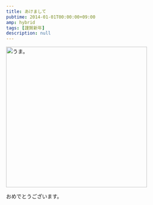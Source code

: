 ```yaml
---
title: あけまして
pubtime: 2014-01-01T00:00:00+09:00
amp: hybrid
tags: [謹賀新年]
description: null
---
```


<img alt="うま。" src="/blog/2014/01/newyear.png" width="384" height="384" center />

おめでとうございます。

